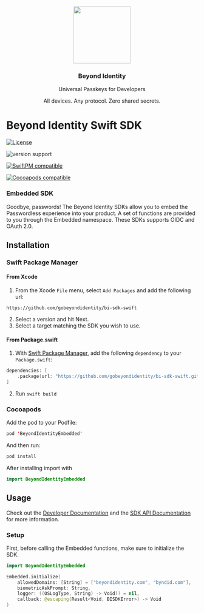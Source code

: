 <p align="center">
   <br/>
   <a href="https://developers.beyondidentity.com" target="_blank"><img src="https://user-images.githubusercontent.com/238738/178780350-489309c5-8fae-4121-a20b-562e8025c0ee.png" width="150px" ></a>
   <h3 align="center">Beyond Identity</h3>
   <p align="center">Universal Passkeys for Developers</p>
   <p align="center">
   All devices. Any protocol. Zero shared secrets.
   </p>
</p>

# Beyond Identity Swift SDK

[![License](https://img.shields.io/badge/License-Apache%202.0-blue.svg)](https://opensource.org/licenses/Apache-2.0)

![version support](https://img.shields.io/badge/Version%20Support-iOS%2013%20and%20above-blueviolet)

[![SwiftPM compatible](https://img.shields.io/badge/SwiftPM-compatible-brightgreen.svg?style=flat)](https://swift.org/package-manager)

[![Cocoapods compatible](https://img.shields.io/badge/Cocoapods-compatible-brightgreen.svg?style=flat)](https://cocoapods.org)

### Embedded SDK

Goodbye, passwords! The Beyond Identity SDKs allow you to embed the Passwordless experience into your product. A set of functions are provided to you through the Embedded namespace. These SDKs supports OIDC and OAuth 2.0.

## Installation

### Swift Package Manager

#### From Xcode

1. From the Xcode `File` menu, select `Add Packages` and add the following url:

```
https://github.com/gobeyondidentity/bi-sdk-swift
```

2. Select a version and hit Next.
3. Select a target matching the SDK you wish to use.

#### From Package.swift

1. With [Swift Package Manager](https://swift.org/package-manager),
   add the following `dependency` to your `Package.swift`:

```swift
dependencies: [
    .package(url: "https://github.com/gobeyondidentity/bi-sdk-swift.git", from: [version])
]
```

2. Run `swift build`

### Cocoapods

Add the pod to your Podfile:

```swift
pod 'BeyondIdentityEmbedded'
```

And then run:

```swift
pod install
```

After installing import with

```swift
import BeyondIdentityEmbedded
```

## Usage

Check out the [Developer Documentation](https://developer.beyondidentity.com) and the [SDK API Documentation](https://gobeyondidentity.github.io/bi-sdk-swift/documentation/beyondidentityembedded/) for more information.

### Setup

First, before calling the Embedded functions, make sure to initialize the SDK.

```swift
import BeyondIdentityEmbedded

Embedded.initialize(
    allowedDomains: [String] = ["beyondidentity.com", "byndid.com"],
    biometricAskPrompt: String,
    logger: ((OSLogType, String) -> Void)? = nil,
    callback: @escaping(Result<Void, BISDKError>) -> Void
)
```
